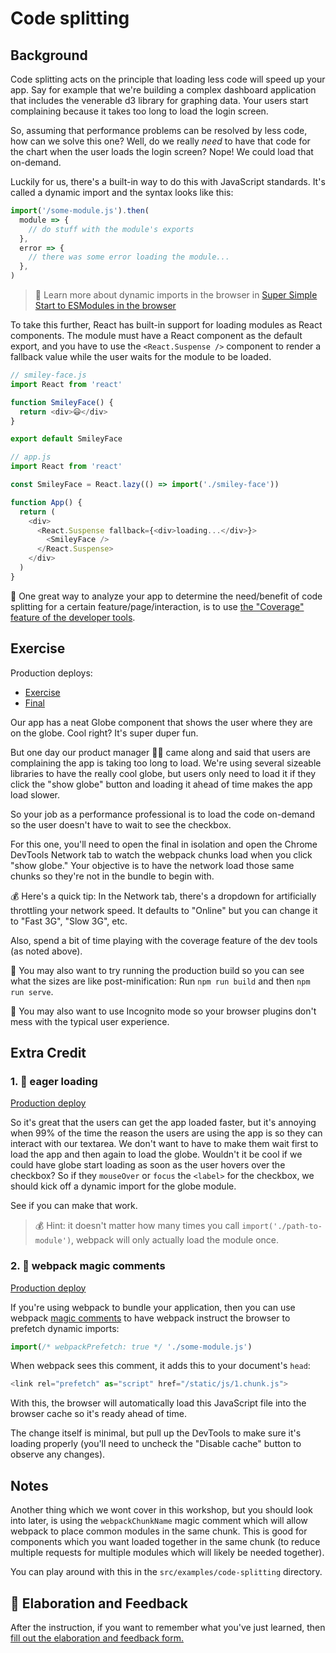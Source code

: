 # Code splitting

## Background

Code splitting acts on the principle that loading less code will speed up your
app. Say for example that we're building a complex dashboard application that
includes the venerable d3 library for graphing data. Your users start
complaining because it takes too long to load the login screen.

So, assuming that performance problems can be resolved by less code, how can we
solve this one? Well, do we really _need_ to have that code for the chart when
the user loads the login screen? Nope! We could load that on-demand.

Luckily for us, there's a built-in way to do this with JavaScript standards.
It's called a dynamic import and the syntax looks like this:

```javascript
import('/some-module.js').then(
  module => {
    // do stuff with the module's exports
  },
  error => {
    // there was some error loading the module...
  },
)
```

> 📜 Learn more about dynamic imports in the browser in
> [Super Simple Start to ESModules in the browser](https://kentcdodds.com/blog/super-simple-start-to-es-modules-in-the-browser)

To take this further, React has built-in support for loading modules as React
components. The module must have a React component as the default export, and
you have to use the `<React.Suspense />` component to render a fallback value
while the user waits for the module to be loaded.

```javascript
// smiley-face.js
import React from 'react'

function SmileyFace() {
  return <div>😃</div>
}

export default SmileyFace

// app.js
import React from 'react'

const SmileyFace = React.lazy(() => import('./smiley-face'))

function App() {
  return (
    <div>
      <React.Suspense fallback={<div>loading...</div>}>
        <SmileyFace />
      </React.Suspense>
    </div>
  )
}
```

🦉 One great way to analyze your app to determine the need/benefit of code
splitting for a certain feature/page/interaction, is to use
[the "Coverage" feature of the developer tools](https://developers.google.com/web/tools/chrome-devtools/coverage).

## Exercise

Production deploys:

- [Exercise](https://react-performance.netlify.app/isolated/exercise/01.js)
- [Final](https://react-performance.netlify.app/isolated/final/01.js)

Our app has a neat Globe component that shows the user where they are on the
globe. Cool right? It's super duper fun.

But one day our product manager 👨‍💼 came along and said that users are
complaining the app is taking too long to load. We're using several sizeable
libraries to have the really cool globe, but users only need to load it if they
click the "show globe" button and loading it ahead of time makes the app load
slower.

So your job as a performance professional is to load the code on-demand so the
user doesn't have to wait to see the checkbox.

For this one, you'll need to open the final in isolation and open the Chrome
DevTools Network tab to watch the webpack chunks load when you click "show
globe." Your objective is to have the network load those same chunks so they're
not in the bundle to begin with.

💰 Here's a quick tip: In the Network tab, there's a dropdown for artificially
throttling your network speed. It defaults to "Online" but you can change it to
"Fast 3G", "Slow 3G", etc.

Also, spend a bit of time playing with the coverage feature of the dev tools (as
noted above).

🦉 You may also want to try running the production build so you can see what the
sizes are like post-minification: Run `npm run build` and then `npm run serve`.

🦉 You may also want to use Incognito mode so your browser plugins don't mess
with the typical user experience.

## Extra Credit

### 1. 💯 eager loading

[Production deploy](https://react-performance.netlify.app/isolated/final/01.extra-1.js)

So it's great that the users can get the app loaded faster, but it's annoying
when 99% of the time the reason the users are using the app is so they can
interact with our textarea. We don't want to have to make them wait first to
load the app and then again to load the globe. Wouldn't it be cool if we could
have globe start loading as soon as the user hovers over the checkbox? So if
they `mouseOver` or `focus` the `<label>` for the checkbox, we should kick off a
dynamic import for the globe module.

See if you can make that work.

> 💰 Hint: it doesn't matter how many times you call
> `import('./path-to-module')`, webpack will only actually load the module once.

### 2. 💯 webpack magic comments

[Production deploy](https://react-performance.netlify.app/isolated/final/01.extra-2.js)

If you're using webpack to bundle your application, then you can use webpack
[magic comments](https://webpack.js.org/api/module-methods/#magic-comments) to
have webpack instruct the browser to prefetch dynamic imports:

```javascript
import(/* webpackPrefetch: true */ './some-module.js')
```

When webpack sees this comment, it adds this to your document's `head`:

```javascript
<link rel="prefetch" as="script" href="/static/js/1.chunk.js">
```

With this, the browser will automatically load this JavaScript file into the
browser cache so it's ready ahead of time.

The change itself is minimal, but pull up the DevTools to make sure it's loading
properly (you'll need to uncheck the "Disable cache" button to observe any
changes).

## Notes

Another thing which we wont cover in this workshop, but you should look into
later, is using the `webpackChunkName` magic comment which will allow webpack to
place common modules in the same chunk. This is good for components which you
want loaded together in the same chunk (to reduce multiple requests for multiple
modules which will likely be needed together).

You can play around with this in the `src/examples/code-splitting` directory.

## 🦉 Elaboration and Feedback

<div>
<span>After the instruction, if you want to remember what you've just learned, then </span>
<a rel="noopener noreferrer" target="_blank" href="https://ws.kcd.im/?ws=React%20Performance%20%E2%9A%A1&e=01%3A%20Code%20splitting&em=fredrikpaulin@mondido.com">
  fill out the elaboration and feedback form.
</a>
</div>
